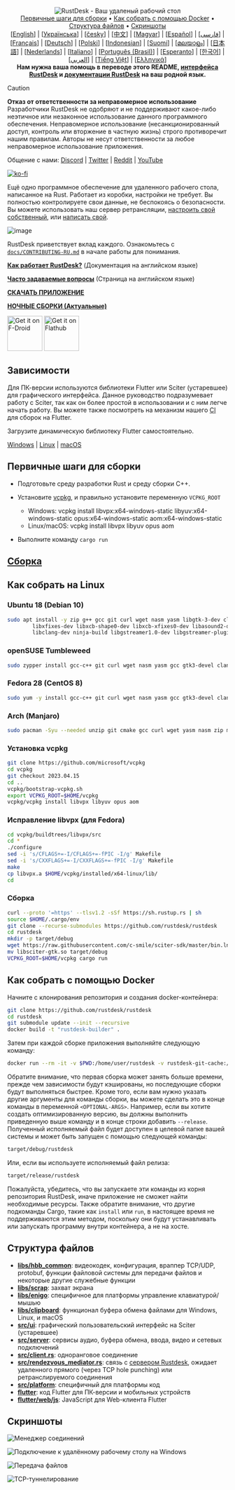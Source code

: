 <p align="center">
  <img src="../res/logo-header.svg" alt="RustDesk - Ваш удаленый рабочий стол"><br>
  <a href="#первичные-шаги-для-сборки">Первичные шаги для сборки</a> •
  <a href="#как-собрать-с-помощью-Docker">Как собрать с помощью Docker</a> •
  <a href="#структура-файлов">Структура файлов</a> •
  <a href="#скриншоты">Скриншоты</a><br>
  [<a href="../README.md">English</a>] | [<a href="README-UA.md">Українська</a>] | [<a href="README-CS.md">česky</a>] | [<a href="README-ZH.md">中文</a>] | [<a href="README-HU.md">Magyar</a>] | [<a href="README-ES.md">Español</a>] | [<a href="README-FA.md">فارسی</a>] | [<a href="README-FR.md">Français</a>] | [<a href="README-DE.md">Deutsch</a>] | [<a href="README-PL.md">Polski</a>] | [<a href="README-ID.md">Indonesian</a>] | [<a href="README-FI.md">Suomi</a>] | [<a href="README-ML.md">മലയാളം</a>] | [<a href="README-JP.md">日本語</a>] | [<a href="README-NL.md">Nederlands</a>] | [<a href="README-IT.md">Italiano</a>] | [<a href="README-PTBR.md">Português (Brasil)</a>] | [<a href="README-EO.md">Esperanto</a>] | [<a href="README-KR.md">한국어</a>] | [<a href="README-AR.md">العربي</a>] | [<a href="README-VN.md">Tiếng Việt</a>] | [<a href="README-GR.md">Ελληνικά</a>]<br>
  <b>Нам нужна ваша помощь в переводе этого README, <a href="https://github.com/rustdesk/rustdesk/tree/master/src/lang">интерфейса RustDesk</a>
     и <a href="https://github.com/rustdesk/doc.rustdesk.com">документации RustDesk</a> на ваш родной язык.</b>
</p>

> [!Caution]
> **Отказ от ответственности за неправомерное использование** <br>
> Разработчики RustDesk не одобряют и не поддерживают какое-либо неэтичное или незаконное использование данного программного обеспечения. Неправомерное использование (несанкционированный доступ, контроль или вторжение в частную жизнь) строго противоречит нашим правилам. Авторы не несут ответственности за любое неправомерное использование приложения.

Общение с нами: [Discord](https://discord.gg/nDceKgxnkV) | [Twitter](https://twitter.com/rustdesk) | [Reddit](https://www.reddit.com/r/rustdesk) | [YouTube](https://www.youtube.com/@rustdesk)

[![ko-fi](https://ko-fi.com/img/githubbutton_sm.svg)](https://ko-fi.com/I2I04VU09)

Ещё одно программное обеспечение для удаленного рабочего стола, написанное на Rust. Работает из коробки, настройки не требует. Вы полностью контролируете свои данные, не беспокоясь о безопасности. Вы можете использовать наш сервер ретрансляции, [настроить свой собственный](https://rustdesk.com/server), или [написать свой](https://github.com/rustdesk/rustdesk-server-demo).

![image](https://user-images.githubusercontent.com/71636191/171661982-430285f0-2e12-4b1d-9957-4a58e375304d.png)

RustDesk приветствует вклад каждого. Ознакомьтесь с [`docs/CONTRIBUTING-RU.md`](CONTRIBUTING-RU.md) в начале работы для понимания.

[**Как работает RustDesk?**](https://github.com/rustdesk/rustdesk/wiki/How-does-RustDesk-work%3F) (Документация на английском языке)

[**Часто задаваемые вопросы**](https://github.com/rustdesk/rustdesk/wiki/FAQ) (Страница на английском языке)

[**СКАЧАТЬ ПРИЛОЖЕНИЕ**](https://github.com/rustdesk/rustdesk/releases)

[**НОЧНЫЕ СБОРКИ (Актуальные)**](https://github.com/rustdesk/rustdesk/releases/tag/nightly)

[<img src="https://f-droid.org/badge/get-it-on.png"
    alt="Get it on F-Droid"
    height="80">](https://f-droid.org/en/packages/com.carriez.flutter_hbbb)
[<img src="https://flathub.org/api/badge?svg&locale=en"
    alt="Get it on Flathub"
    height="80">](https://flathub.org/apps/com.rustdesk.RustDesk)

## Зависимости

Для ПК-версии используются библиотеки Flutter или Sciter (устаревшее) для графического интерфейса. Данное руководство подразумевает работу с Sciter, так как он более простой в использовании и с ним легче начать работу. Вы можете также посмотреть на механизм нашего [CI](https://github.com/rustdesk/rustdesk/blob/master/.github/workflows/flutter-build.yml) для сборок на Flutter.

Загрузите динамическую библиотеку Flutter самостоятельно.

[Windows](https://raw.githubusercontent.com/c-smile/sciter-sdk/master/bin.win/x64/sciter.dll) |
[Linux](https://raw.githubusercontent.com/c-smile/sciter-sdk/master/bin.lnx/x64/libsciter-gtk.so) |
[macOS](https://raw.githubusercontent.com/c-smile/sciter-sdk/master/bin.osx/libsciter.dylib)

## Первичные шаги для сборки

- Подготовьте среду разработки Rust и среду сборки C++.

- Установите [vcpkg](https://github.com/microsoft/vcpkg), и правильно установите переменную `VCPKG_ROOT`

  - Windows: vcpkg install libvpx:x64-windows-static libyuv:x64-windows-static opus:x64-windows-static aom:x64-windows-static
  - Linux/macOS: vcpkg install libvpx libyuv opus aom

- Выполните команду `cargo run`

## [Сборка](https://rustdesk.com/docs/ru/dev/build/)

## Как собрать на Linux 

### Ubuntu 18 (Debian 10)

```sh
sudo apt install -y zip g++ gcc git curl wget nasm yasm libgtk-3-dev clang libxcb-randr0-dev libxdo-dev \
        libxfixes-dev libxcb-shape0-dev libxcb-xfixes0-dev libasound2-dev libpulse-dev cmake make \
        libclang-dev ninja-build libgstreamer1.0-dev libgstreamer-plugins-base1.0-dev libpam0g-dev
```

### openSUSE Tumbleweed

```sh
sudo zypper install gcc-c++ git curl wget nasm yasm gcc gtk3-devel clang libxcb-devel libXfixes-devel cmake alsa-lib-devel gstreamer-devel gstreamer-plugins-base-devel xdotool-devel pam-devel
```

### Fedora 28 (CentOS 8)

```sh
sudo yum -y install gcc-c++ git curl wget nasm yasm gcc gtk3-devel clang libxcb-devel libxdo-devel libXfixes-devel pulseaudio-libs-devel cmake alsa-lib-devel gstreamer1-devel gstreamer1-plugins-base-devel pam-devel
```

### Arch (Manjaro)

```sh
sudo pacman -Syu --needed unzip git cmake gcc curl wget yasm nasm zip make pkg-config clang gtk3 xdotool libxcb libxfixes alsa-lib pipewire
```

### Установка vcpkg

```sh
git clone https://github.com/microsoft/vcpkg
cd vcpkg
git checkout 2023.04.15
cd ..
vcpkg/bootstrap-vcpkg.sh
export VCPKG_ROOT=$HOME/vcpkg
vcpkg/vcpkg install libvpx libyuv opus aom
```

### Исправление libvpx (для Fedora)

```sh
cd vcpkg/buildtrees/libvpx/src
cd *
./configure
sed -i 's/CFLAGS+=-I/CFLAGS+=-fPIC -I/g' Makefile
sed -i 's/CXXFLAGS+=-I/CXXFLAGS+=-fPIC -I/g' Makefile
make
cp libvpx.a $HOME/vcpkg/installed/x64-linux/lib/
cd
```

### Сборка

```sh
curl --proto '=https' --tlsv1.2 -sSf https://sh.rustup.rs | sh
source $HOME/.cargo/env
git clone --recurse-submodules https://github.com/rustdesk/rustdesk
cd rustdesk
mkdir -p target/debug
wget https://raw.githubusercontent.com/c-smile/sciter-sdk/master/bin.lnx/x64/libsciter-gtk.so
mv libsciter-gtk.so target/debug
VCPKG_ROOT=$HOME/vcpkg cargo run
```

## Как собрать с помощью Docker

Начните с клонирования репозитория и создания docker-контейнера:

```sh
git clone https://github.com/rustdesk/rustdesk
cd rustdesk
git submodule update --init --recursive
docker build -t "rustdesk-builder" .
```

Затем при каждой сборке приложения выполняйте следующую команду:

```sh
docker run --rm -it -v $PWD:/home/user/rustdesk -v rustdesk-git-cache:/home/user/.cargo/git -v rustdesk-registry-cache:/home/user/.cargo/registry -e PUID="$(id -u)" -e PGID="$(id -g)" rustdesk-builder
```

Обратите внимание, что первая сборка может занять больше времени, прежде чем зависимости будут кэшированы, но последующие сборки будут выполняться быстрее. Кроме того, если вам нужно указать другие аргументы для команды сборки, вы можете сделать это в конце команды в переменной `<OPTIONAL-ARGS>`. Например, если вы хотите создать оптимизированную версию, вы должны выполнить приведенную выше команду и в конце строки добавить `--release`. Полученный исполняемый файл будет доступен в целевой папке вашей системы и может быть запущен с помощью следующей команды:

```sh
target/debug/rustdesk
```

Или, если вы используете исполняемый файл релиза:

```sh
target/release/rustdesk
```

Пожалуйста, убедитесь, что вы запускаете эти команды из корня репозитория RustDesk, иначе приложение не сможет найти необходимые ресурсы. Также обратите внимание, что другие подкоманды Cargo, такие как `install` или `run`, в настоящее время не поддерживаются этим методом, поскольку они будут устанавливать или запускать программу внутри контейнера, а не на хосте.

## Структура файлов

- **[libs/hbb_common](https://github.com/rustdesk/rustdesk/tree/master/libs/hbb_common)**: видеокодек, конфигурация, враппер TCP/UDP, protobuf, функции файловой системы для передачи файлов и некоторые другие служебные функции
- **[libs/scrap](https://github.com/rustdesk/rustdesk/tree/master/libs/scrap)**: захват экрана
- **[libs/enigo](https://github.com/rustdesk/rustdesk/tree/master/libs/enigo)**: специфичное для платформы управление клавиатурой/мышью
- **[libs/clipboard](https://github.com/rustdesk/rustdesk/tree/master/libs/clipboard)**: функционал буфера обмена файлами для Windows, Linux, и macOS
- **[src/ui](https://github.com/rustdesk/rustdesk/tree/master/src/ui)**: графический пользовательский интерфейс на Sciter (устаревшее)
- **[src/server](https://github.com/rustdesk/rustdesk/tree/master/src/server)**: сервисы аудио, буфера обмена, ввода, видео и сетевых подключений
- **[src/client.rs](https://github.com/rustdesk/rustdesk/tree/master/src/client.rs)**: одноранговое соединение
- **[src/rendezvous_mediator.rs](https://github.com/rustdesk/rustdesk/tree/master/src/rendezvous_mediator.rs)**: связь с [сервером Rustdesk](https://github.com/rustdesk/rustdesk-server), ожидает удаленного прямого (через TCP hole punching) или ретранслируемого соединения
- **[src/platform](https://github.com/rustdesk/rustdesk/tree/master/src/platform)**: специфичный для платформы код
- **[flutter](https://github.com/rustdesk/rustdesk/tree/master/flutter)**: код Flutter для ПК-версии и мобильных устройств
- **[flutter/web/js](https://github.com/rustdesk/rustdesk/tree/master/flutter/web/v1/js)**: JavaScript для Web-клиента Flutter

## Скриншоты

![Менеджер соединений](https://github.com/rustdesk/rustdesk/assets/28412477/db82d4e7-c4bc-4823-8e6f-6af7eadf7651)

![Подключение к удалённому рабочему столу на Windows](https://github.com/rustdesk/rustdesk/assets/28412477/9baa91e9-3362-4d06-aa1a-7518edcbd7ea)

![Передача файлов](https://github.com/rustdesk/rustdesk/assets/28412477/39511ad3-aa9a-4f8c-8947-1cce286a46ad)

![TCP-туннелирование](https://github.com/rustdesk/rustdesk/assets/28412477/78e8708f-e87e-4570-8373-1360033ea6c5)